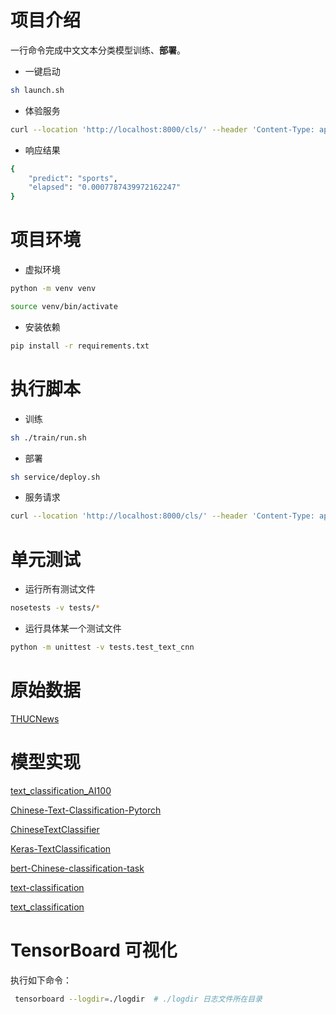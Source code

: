 
# 项目介绍

一行命令完成中文文本分类模型训练、**部署**。

* 一键启动
```bash
sh launch.sh
```

* 体验服务
```bash
curl --location 'http://localhost:8000/cls/' --header 'Content-Type: application/json' --data '{"query": "姚明是谁"}'
```

* 响应结果
```bash
{
	"predict": "sports",
	"elapsed": "0.0007787439972162247"
}
```

# 项目环境

* 虚拟环境
```bash
python -m venv venv

source venv/bin/activate
```

* 安装依赖
```bash
pip install -r requirements.txt
```


# 执行脚本

* 训练
```bash
sh ./train/run.sh 
```

* 部署
```bash
sh service/deploy.sh
```

* 服务请求
```bash
curl --location 'http://localhost:8000/cls/' --header 'Content-Type: application/json' --data '{"query": "姚明是谁"}'
```

# 单元测试

* 运行所有测试文件
```bash
nosetests -v tests/*
```

* 运行具体某一个测试文件
```bash
python -m unittest -v tests.test_text_cnn
```


# 原始数据

[THUCNews](http://thuctc.thunlp.org/)


# 模型实现

[text_classification_AI100](https://github.com/lc222/text_classification_AI100)

[Chinese-Text-Classification-Pytorch](https://github.com/649453932/Chinese-Text-Classification-Pytorch)

[ChineseTextClassifier](https://github.com/ami66/ChineseTextClassifier)

[Keras-TextClassification](https://github.com/yongzhuo/Keras-TextClassification)

[bert-Chinese-classification-task](https://github.com/NLPScott/bert-Chinese-classification-task)

[text-classification](https://github.com/wavewangyue/text-classification)

[text_classification](https://github.com/brightmart/text_classification)


# TensorBoard 可视化

执行如下命令：

```bash
 tensorboard --logdir=./logdir  # ./logdir 日志文件所在目录
 ```

